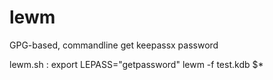 lewm
====

GPG-based, commandline get keepassx password 

lewm.sh :
export LEPASS="getpassword" 
lewm -f test.kdb  $*

